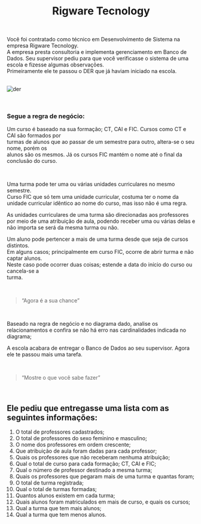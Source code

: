 
<h1 align="center">Rigware Tecnology</h1> <br>

Você foi contratado como técnico em Desenvolvimento de Sistema na empresa
Rigware Tecnology. <br>
A empresa presta consultoria e implementa gerenciamento em Banco 
de Dados. 
Seu supervisor pediu para que você verificasse o sistema de uma escola e fizesse algumas
observações. <br>
Primeiramente ele te passou o DER que já haviam iniciado na escola. <br><br>

![der](https://user-images.githubusercontent.com/119445003/232757021-2e9619cf-0031-4ea9-b79b-a16b2c3b8c99.png)

<br>

### Segue a regra de negócio: 
Um curso é baseado na sua formação; CT, CAI e FIC. Cursos como CT e CAI são formados por <br>
turmas de alunos que ao passar de um semestre para outro, altera-se o seu nome, porém os <br>
alunos são os mesmos. Já os cursos FIC mantém o nome até o final da conclusão do curso. <br>

<br>

Uma turma pode ter uma ou várias unidades curriculares no mesmo semestre. <br>
Curso FIC que só tem uma unidade curricular, costuma ter o nome da unidade curricular
idêntico ao nome do curso, mas isso não é uma regra. <br>

As unidades curriculares de uma turma são direcionadas aos professores por meio de uma 
atribuição de aula, podendo receber uma ou várias delas e não importa se será da mesma
turma ou não. <br>

Um aluno pode pertencer a mais de uma turma desde que seja de cursos distintos. <br>
Em alguns casos; principalmente em curso FIC, ocorre de abrir turma e não captar alunos. <br>
Neste caso pode ocorrer duas coisas; estende a data do início do curso ou cancela-se a <br>
turma. 

<br>

> “Agora é a sua chance”

<br>


Baseado na regra de negócio e no diagrama dado, analise os relacionamentos e confira se
não há erro nas cardinalidades indicada no diagrama; <br>

A escola acabara de entregar o Banco de Dados ao seu supervisor. Agora ele te passou mais
uma tarefa. <br>

<br>

> “Mostre o que você sabe fazer”

<br>

## Ele pediu que entregasse uma lista com as seguintes informações:

1. O total de professores cadastrados;
2. O total de professores do sexo feminino e masculino;
3. O nome dos professores em ordem crescente;
4. Que atribuição de aula foram dadas para cada professor;
5. Quais os professores que não receberam nenhuma atribuição;
6. Qual o total de curso para cada formação; CT, CAI e FIC;
7. Qual o número de professor destinado a mesma turma;
8. Quais os professores que pegaram mais de uma turma e quantas foram;
9. O total de turma registrada;
10. Qual o total de turmas formadas;
11. Quantos alunos existem em cada turma;
12. Quais alunos foram matriculados em mais de curso, e quais os cursos;
13. Qual a turma que tem mais alunos;
14. Qual a turma que tem menos alunos.
